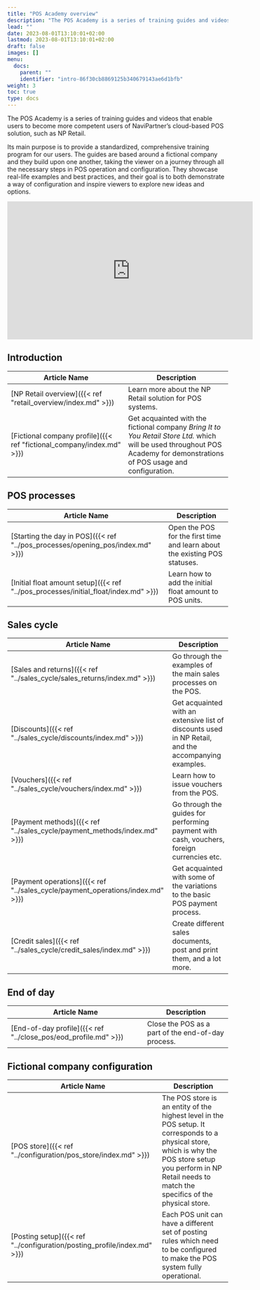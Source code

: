 ```yaml
---
title: "POS Academy overview"
description: "The POS Academy is a series of training guides and videos that enable users to become more competent users of NaviPartner’s cloud-based POS solution, such as NP Retail."
lead: ""
date: 2023-08-01T13:10:01+02:00
lastmod: 2023-08-01T13:10:01+02:00
draft: false
images: []
menu:
  docs:
    parent: ""
    identifier: "intro-86f30cb8869125b340679143ae6d1bfb"
weight: 3
toc: true
type: docs
---
```


The POS Academy is a series of training guides and videos that enable users to become more competent users of NaviPartner’s cloud-based POS solution, such as NP Retail.

Its main purpose is to provide a standardized, comprehensive training program for our users. The guides are based around a fictional company and they build upon one another, taking the viewer on a journey through all the necessary steps in POS operation and configuration. They showcase real-life examples and best practices, and their goal is to both demonstrate a way of configuration and inspire viewers to explore new ideas and options.

<iframe width="560" height="315" src="https://www.youtube.com/embed/hZ7-MGKY4tg" title="YouTube video player" frameborder="0" allow="accelerometer; autoplay; clipboard-write; encrypted-media; gyroscope; picture-in-picture; web-share" allowfullscreen></iframe>

## Introduction

| Article Name      | Description |
| ----------- | ----------- |
| [NP Retail overview]({{< ref "retail_overview/index.md" >}}) | Learn more about the NP Retail solution for POS systems. |
| [Fictional company profile]({{< ref "fictional_company/index.md" >}}) | Get acquainted with the fictional company *Bring It to You Retail Store Ltd.* which will be used throughout POS Academy for demonstrations of POS usage and configuration. |

## POS processes

| Article Name      | Description |
| ----------- | ----------- |
| [Starting the day in POS]({{< ref "../pos_processes/opening_pos/index.md" >}}) | Open the POS for the first time and learn about the existing POS statuses. |
| [Initial float amount setup]({{< ref "../pos_processes/initial_float/index.md" >}}) | Learn how to add the initial float amount to POS units. |

## Sales cycle

| Article Name      | Description |
| ----------- | ----------- |
| [Sales and returns]({{< ref "../sales_cycle/sales_returns/index.md" >}}) | Go through the examples of the main sales processes on the POS. |
| [Discounts]({{< ref "../sales_cycle/discounts/index.md" >}}) | Get acquainted with an extensive list of discounts used in NP Retail, and the accompanying examples. |
| [Vouchers]({{< ref "../sales_cycle/vouchers/index.md" >}}) | Learn how to issue vouchers from the POS. | 
| [Payment methods]({{< ref "../sales_cycle/payment_methods/index.md" >}}) | Go through the guides for performing payment with cash, vouchers, foreign currencies etc. |
| [Payment operations]({{< ref "../sales_cycle/payment_operations/index.md" >}})  | Get acquainted with some of the variations to the basic POS payment process. |
| [Credit sales]({{< ref "../sales_cycle/credit_sales/index.md" >}}) | Create different sales documents, post and print them, and a lot more. |

## End of day

| Article Name      | Description |
| ----------- | ----------- |
| [End-of-day profile]({{< ref "../close_pos/eod_profile.md" >}}) | Close the POS as a part of the end-of-day process. |

## Fictional company configuration

| Article Name      | Description |
| ----------- | ----------- |
| [POS store]({{< ref "../configuration/pos_store/index.md" >}}) | The POS store is an entity of the highest level in the POS setup. It corresponds to a physical store, which is why the POS store setup you perform in NP Retail needs to match the specifics of the physical store. |
| [Posting setup]({{< ref "../configuration/posting_profile/index.md" >}}) | Each POS unit can have a different set of posting rules which need to be configured to make the POS system fully operational. |